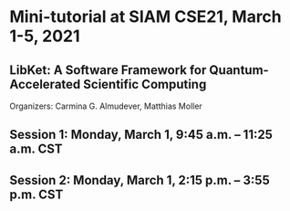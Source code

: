 # Mini-tutorial at SIAM CSE21, March 1-5, 2021

## LibKet: A Software Framework for Quantum-Accelerated Scientific Computing

Organizers: Carmina G. Almudever, Matthias Moller



## Session 1: Monday, March 1, 9:45 a.m. – 11:25 a.m. CST



## Session 2: Monday, March 1, 2:15 p.m. – 3:55 p.m. CST 
